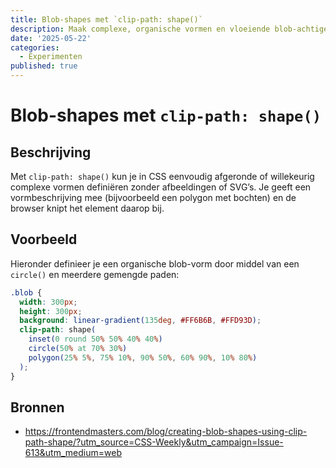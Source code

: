 ```yaml
---
title: Blob-shapes met `clip-path: shape()`
description: Maak complexe, organische vormen en vloeiende blob-achtige contouren direct in CSS met de nieuwe `shape()`-functie van `clip-path`.
date: '2025-05-22'
categories:
  - Experimenten
published: true
---
```


# Blob-shapes met `clip-path: shape()`

## Beschrijving
Met `clip-path: shape()` kun je in CSS eenvoudig afgeronde of willekeurig complexe vormen definiëren zonder afbeeldingen of SVG’s. Je geeft een vormbeschrijving mee (bijvoorbeeld een polygon met bochten) en de browser knipt het element daarop bij.

## Voorbeeld
Hieronder definieer je een organische blob-vorm door middel van een `circle()` en meerdere gemengde paden:

```css
.blob {
  width: 300px;
  height: 300px;
  background: linear-gradient(135deg, #FF6B6B, #FFD93D);
  clip-path: shape(
    inset(0 round 50% 50% 40% 40%) 
    circle(50% at 70% 30%)
    polygon(25% 5%, 75% 10%, 90% 50%, 60% 90%, 10% 80%)
  );
}
```

## Bronnen
- https://frontendmasters.com/blog/creating-blob-shapes-using-clip-path-shape/?utm_source=CSS-Weekly&utm_campaign=Issue-613&utm_medium=web